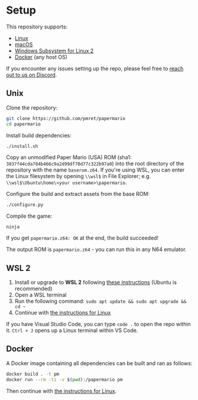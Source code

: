 # Setup

This repository supports:

- [Linux](#unix)
- [macOS](#unix)
- [Windows Subsystem for Linux 2](#wsl-2)
- [Docker](#docker) (any host OS)

If you encounter any issues setting up the repo, please feel free to [reach out to us on Discord](https://discord.gg/urUm3VG).


## Unix

Clone the repository:
```sh
git clone https://github.com/pmret/papermario
cd papermario
```

Install build dependencies:
```sh
./install.sh
```

Copy an unmodified Paper Mario (USA) ROM (sha1: `3837f44cda784b466c9a2d99df70d77c322b97a0`) into the root directory of the repository with the name `baserom.z64`. If you're using WSL, you can enter the Linux filesystem by opening `\\wsl$` in File Explorer; e.g. `\\wsl$\Ubuntu\home\<your username>\papermario`.

Configure the build and extract assets from the base ROM:
```sh
./configure.py
```

Compile the game:
```
ninja
```

If you get `papermario.z64: OK` at the end, the build succeeded!

The output ROM is `papermario.z64` - you can run this in any N64 emulator.


## WSL 2

1. Install or upgrade to **WSL 2** following [these instructions](https://aka.ms/wsl2-install) (Ubuntu is recommended)
2. Open a WSL terminal
3. Run the following command: `sudo apt update && sudo apt upgrade && cd ~`
4. Continue with [the instructions for Linux](#unix)

If you have Visual Studio Code, you can type `code .` to open the repo within it.
`Ctrl + J` opens up a Linux terminal within VS Code.


## Docker

A Docker image containing all dependencies can be built and ran as follows:
```sh
docker build . -t pm
docker run --rm -ti -v $(pwd):/papermario pm
```

Then continue with [the instructions for Linux](#unix).
